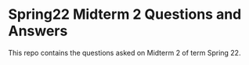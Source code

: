 # Spring22 Midterm 2 Questions and Answers

This repo contains the questions asked on Midterm 2 of term Spring 22.
